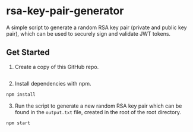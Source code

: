 # rsa-key-pair-generator

A simple script to generate a random RSA key pair (private and public key pair), which can be used to securely sign and validate JWT tokens.

## Get Started

1. Create a copy of this GitHub repo.
```sh

```

2. Install dependencies with npm.
```sh
npm install
```

3. Run the script to generate a new random RSA key pair which can be found in the `output.txt` file, created in the root of the root directory.
```sh
npm start
```
